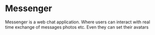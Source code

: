 # Messenger
Messenger is a web chat application. Where users can interact with real time exchange of messages photos etc. Even they can set their avatars
